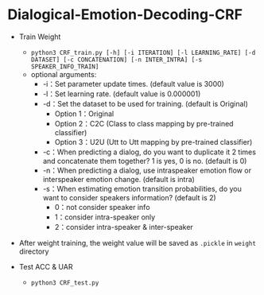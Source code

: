 # Dialogical-Emotion-Decoding-CRF
* Train Weight
    * `python3 CRF_train.py [-h] [-i ITERATION] [-l LEARNING_RATE] [-d DATASET] [-c CONCATENATION] [-n INTER_INTRA] [-s SPEAKER_INFO_TRAIN]`
    * optional arguments:
      *    -i：Set parameter update times. (default value is 3000)
      *    -l：Set learning rate. (default value is 0.000001)
      *    -d：Set the dataset to be used for training. (default is Original)
            * Option 1：Original
            * Option 2：C2C (Class to class mapping by pre-trained classifier)
            * Option 3：U2U (Utt to Utt mapping by pre-trained classifier)
      *    -c：When predicting a dialog, do you want to duplicate it 2 times and concatenate them together? 1 is yes, 0 is no. (default is 0)
      *    -n：When predicting a dialog, use intraspeaker emotion flow or interspeaker emotion change. (default is intra)
      *    -s：When estimating emotion transition probabilities, do you want to consider speakers information? (default is 2)
            * 0：not consider speaker info
            * 1：consider intra-speaker only
            * 2：consider intra-speaker & inter-speaker

* After weight training, the weight value will be saved as `.pickle` in `weight` directory
* Test ACC & UAR
    * `python3 CRF_test.py`
